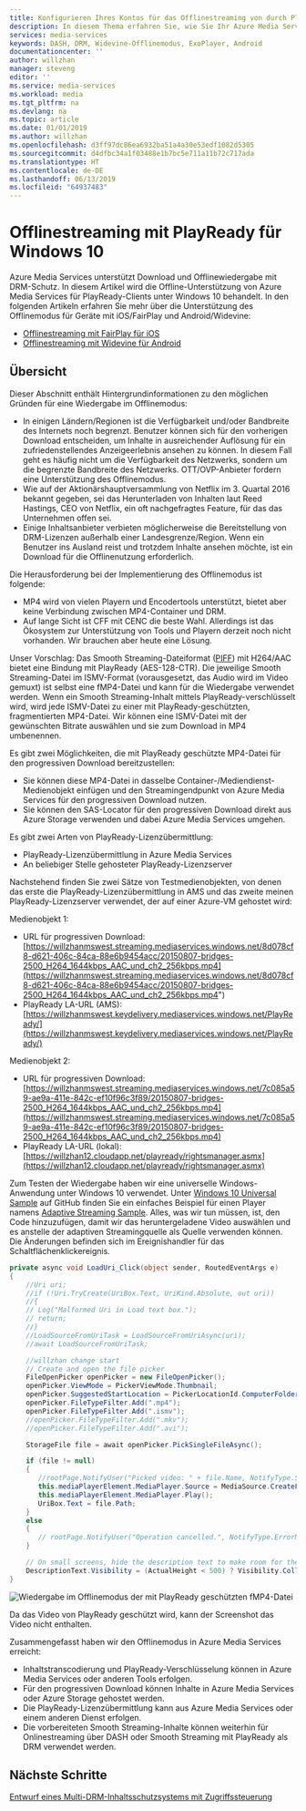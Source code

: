 ```yaml
---
title: Konfigurieren Ihres Kontos für das Offlinestreaming von durch PlayReady geschützten Inhalten – Azure
description: In diesem Thema erfahren Sie, wie Sie Ihr Azure Media Services-Konto für das Offlinestreaming von mit PlayReady für Windows 10 geschützten Inhalten konfigurieren.
services: media-services
keywords: DASH, DRM, Widevine-Offlinemodus, ExoPlayer, Android
documentationcenter: ''
author: willzhan
manager: steveng
editor: ''
ms.service: media-services
ms.workload: media
ms.tgt_pltfrm: na
ms.devlang: na
ms.topic: article
ms.date: 01/01/2019
ms.author: willzhan
ms.openlocfilehash: d3ff97dc86ea6932ba51a4a30e53edf1082d5305
ms.sourcegitcommit: d4dfbc34a1f03488e1b7bc5e711a11b72c717ada
ms.translationtype: HT
ms.contentlocale: de-DE
ms.lasthandoff: 06/13/2019
ms.locfileid: "64937483"
---
```

# <a name="offline-playready-streaming-for-windows-10"></a>Offlinestreaming mit PlayReady für Windows 10

Azure Media Services unterstützt Download und Offlinewiedergabe mit DRM-Schutz. In diesem Artikel wird die Offline-Unterstützung von Azure Media Services für PlayReady-Clients unter Windows 10 behandelt. In den folgenden Artikeln erfahren Sie mehr über die Unterstützung des Offlinemodus für Geräte mit iOS/FairPlay und Android/Widevine:

- [Offlinestreaming mit FairPlay für iOS](offline-fairplay-for-ios.md)
- [Offlinestreaming mit Widevine für Android](offline-widevine-for-android.md)

## <a name="overview"></a>Übersicht

Dieser Abschnitt enthält Hintergrundinformationen zu den möglichen Gründen für eine Wiedergabe im Offlinemodus:

* In einigen Ländern/Regionen ist die Verfügbarkeit und/oder Bandbreite des Internets noch begrenzt. Benutzer können sich für den vorherigen Download entscheiden, um Inhalte in ausreichender Auflösung für ein zufriedenstellendes Anzeigeerlebnis ansehen zu können. In diesem Fall geht es häufig nicht um die Verfügbarkeit des Netzwerks, sondern um die begrenzte Bandbreite des Netzwerks. OTT/OVP-Anbieter fordern eine Unterstützung des Offlinemodus.
* Wie auf der Aktionärshauptversammlung von Netflix im 3. Quartal 2016 bekannt gegeben, sei das Herunterladen von Inhalten laut Reed Hastings, CEO von Netflix, ein oft nachgefragtes Feature, für das das Unternehmen offen sei.
* Einige Inhaltsanbieter verbieten möglicherweise die Bereitstellung von DRM-Lizenzen außerhalb einer Landesgrenze/Region. Wenn ein Benutzer ins Ausland reist und trotzdem Inhalte ansehen möchte, ist ein Download für die Offlinenutzung erforderlich.
 
Die Herausforderung bei der Implementierung des Offlinemodus ist folgende:

* MP4 wird von vielen Playern und Encodertools unterstützt, bietet aber keine Verbindung zwischen MP4-Container und DRM.
* Auf lange Sicht ist CFF mit CENC die beste Wahl. Allerdings ist das Ökosystem zur Unterstützung von Tools und Playern derzeit noch nicht vorhanden. Wir brauchen aber heute eine Lösung.
 
Unser Vorschlag: Das Smooth Streaming-Dateiformat ([PIFF](https://go.microsoft.com/?linkid=9682897)) mit H264/AAC bietet eine Bindung mit PlayReady (AES-128-CTR). Die jeweilige Smooth Streaming-Datei im ISMV-Format (vorausgesetzt, das Audio wird im Video gemuxt) ist selbst eine fMP4-Datei und kann für die Wiedergabe verwendet werden. Wenn ein Smooth Streaming-Inhalt mittels PlayReady-verschlüsselt wird, wird jede ISMV-Datei zu einer mit PlayReady-geschützten, fragmentierten MP4-Datei. Wir können eine ISMV-Datei mit der gewünschten Bitrate auswählen und sie zum Download in MP4 umbenennen.

Es gibt zwei Möglichkeiten, die mit PlayReady geschützte MP4-Datei für den progressiven Download bereitzustellen:

* Sie können diese MP4-Datei in dasselbe Container-/Mediendienst-Medienobjekt einfügen und den Streamingendpunkt von Azure Media Services für den progressiven Download nutzen.
* Sie können den SAS-Locator für den progressiven Download direkt aus Azure Storage verwenden und dabei Azure Media Services umgehen.
 
Es gibt zwei Arten von PlayReady-Lizenzübermittlung:

* PlayReady-Lizenzübermittlung in Azure Media Services
* An beliebiger Stelle gehosteter PlayReady-Lizenzserver

Nachstehend finden Sie zwei Sätze von Testmedienobjekten, von denen das erste die PlayReady-Lizenzübermittlung in AMS und das zweite meinen PlayReady-Lizenzserver verwendet, der auf einer Azure-VM gehostet wird:

Medienobjekt 1:

* URL für progressiven Download: [https://willzhanmswest.streaming.mediaservices.windows.net/8d078cf8-d621-406c-84ca-88e6b9454acc/20150807-bridges-2500_H264_1644kbps_AAC_und_ch2_256kbps.mp4](https://willzhanmswest.streaming.mediaservices.windows.net/8d078cf8-d621-406c-84ca-88e6b9454acc/20150807-bridges-2500_H264_1644kbps_AAC_und_ch2_256kbps.mp4")
* PlayReady LA-URL (AMS): [https://willzhanmswest.keydelivery.mediaservices.windows.net/PlayReady/](https://willzhanmswest.keydelivery.mediaservices.windows.net/PlayReady/)

Medienobjekt 2:

* URL für progressiven Download: [https://willzhanmswest.streaming.mediaservices.windows.net/7c085a59-ae9a-411e-842c-ef10f96c3f89/20150807-bridges-2500_H264_1644kbps_AAC_und_ch2_256kbps.mp4](https://willzhanmswest.streaming.mediaservices.windows.net/7c085a59-ae9a-411e-842c-ef10f96c3f89/20150807-bridges-2500_H264_1644kbps_AAC_und_ch2_256kbps.mp4)
* PlayReady LA-URL (lokal): [https://willzhan12.cloudapp.net/playready/rightsmanager.asmx](https://willzhan12.cloudapp.net/playready/rightsmanager.asmx)

Zum Testen der Wiedergabe haben wir eine universelle Windows-Anwendung unter Windows 10 verwendet. Unter [Windows 10 Universal Sample](https://github.com/Microsoft/Windows-universal-samples) auf GitHub finden Sie ein einfaches Beispiel für einen Player namens [Adaptive Streaming Sample](https://github.com/Microsoft/Windows-universal-samples/tree/master/Samples/AdaptiveStreaming). Alles, was wir tun müssen, ist, den Code hinzuzufügen, damit wir das heruntergeladene Video auswählen und es anstelle der adaptiven Streamingquelle als Quelle verwenden können. Die Änderungen befinden sich im Ereignishandler für das Schaltflächenklickereignis.

```csharp
private async void LoadUri_Click(object sender, RoutedEventArgs e)
{
    //Uri uri;
    //if (!Uri.TryCreate(UriBox.Text, UriKind.Absolute, out uri))
    //{
    // Log("Malformed Uri in Load text box.");
    // return;
    //}
    //LoadSourceFromUriTask = LoadSourceFromUriAsync(uri);
    //await LoadSourceFromUriTask;

    //willzhan change start
    // Create and open the file picker
    FileOpenPicker openPicker = new FileOpenPicker();
    openPicker.ViewMode = PickerViewMode.Thumbnail;
    openPicker.SuggestedStartLocation = PickerLocationId.ComputerFolder;
    openPicker.FileTypeFilter.Add(".mp4");
    openPicker.FileTypeFilter.Add(".ismv");
    //openPicker.FileTypeFilter.Add(".mkv");
    //openPicker.FileTypeFilter.Add(".avi");

    StorageFile file = await openPicker.PickSingleFileAsync();

    if (file != null)
    {
       //rootPage.NotifyUser("Picked video: " + file.Name, NotifyType.StatusMessage);
       this.mediaPlayerElement.MediaPlayer.Source = MediaSource.CreateFromStorageFile(file);
       this.mediaPlayerElement.MediaPlayer.Play();
       UriBox.Text = file.Path;
    }
    else
    {
       // rootPage.NotifyUser("Operation cancelled.", NotifyType.ErrorMessage);
    }

    // On small screens, hide the description text to make room for the video.
    DescriptionText.Visibility = (ActualHeight < 500) ? Visibility.Collapsed : Visibility.Visible;
}
```

![Wiedergabe im Offlinemodus der mit PlayReady geschützten fMP4-Datei](./media/offline-playready-for-windows/offline-playready1.jpg)


Da das Video von PlayReady geschützt wird, kann der Screenshot das Video nicht enthalten.

Zusammengefasst haben wir den Offlinemodus in Azure Media Services erreicht:

* Inhaltstranscodierung und PlayReady-Verschlüsselung können in Azure Media Services oder anderen Tools erfolgen.
* Für den progressiven Download können Inhalte in Azure Media Services oder Azure Storage gehostet werden.
* Die PlayReady-Lizenzübermittlung kann aus Azure Media Services oder einem anderen Dienst erfolgen.
* Die vorbereiteten Smooth Streaming-Inhalte können weiterhin für Onlinestreaming über DASH oder Smooth Streaming mit PlayReady als DRM verwendet werden.

## <a name="next-steps"></a>Nächste Schritte

[Entwurf eines Multi-DRM-Inhaltsschutzsystems mit Zugriffssteuerung](design-multi-drm-system-with-access-control.md)
